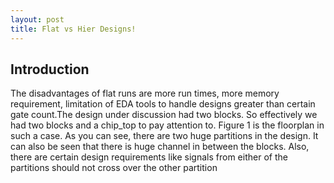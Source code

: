 ```yaml
---
layout: post
title: Flat vs Hier Designs!
---
```


## Introduction
The disadvantages of flat runs are more run times, more memory requirement, limitation of EDA tools to handle designs greater than certain gate count.The design under discussion had two blocks. So effectively we had two blocks and a chip_top to pay attention to. Figure 1 is the floorplan in such a case. As you can see, there are two huge partitions in the design. It can also be seen that there is huge channel in between the blocks. Also, there are certain design requirements like signals from either of the partitions should not cross over the other partition

